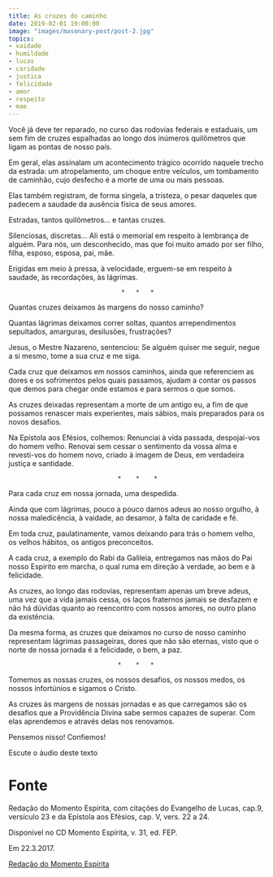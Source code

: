 ```yaml
---
title: As cruzes do caminho
date: 2019-02-01 19:00:00
image: "images/masonary-post/post-2.jpg"
topics: 
- vaidade
- humildade
- lucas
- caridade
- justica
- felicidade
- amor
- respeito
- mae
---
```


Você já deve ter reparado, no curso das rodovias federais e estaduais, um sem
fim de cruzes espalhadas ao longo dos inúmeros quilômetros que ligam as pontas
de nosso país.

Em geral, elas assinalam um acontecimento trágico ocorrido naquele trecho da
estrada: um atropelamento, um choque entre veículos, um tombamento de caminhão,
cujo desfecho é a morte de uma ou mais pessoas.

Elas também registram, de forma singela, a tristeza, o pesar daqueles que
padecem a saudade da ausência física de seus amores.

Estradas, tantos quilômetros... e tantas cruzes.

Silenciosas, discretas... Ali está o memorial em respeito à lembrança de
alguém. Para nós, um desconhecido, mas que foi muito amado por ser filho,
filha, esposo, esposa, pai, mãe.

Erigidas em meio à pressa, à velocidade, erguem-se em respeito à saudade, às
recordações, às lágrimas.

                                   *   *   *

Quantas cruzes deixamos às margens do nosso caminho?

Quantas lágrimas deixamos correr soltas, quantos arrependimentos sepultados,
amarguras, desilusões, frustrações?

Jesus, o Mestre Nazareno, sentenciou: Se alguém quiser me seguir, negue a si
mesmo, tome a sua cruz e me siga.

Cada cruz que deixamos em nossos caminhos, ainda que referenciem as dores e os
sofrimentos pelos quais passamos, ajudam a contar os passos que demos para
chegar onde estamos e para sermos o que somos.

As cruzes deixadas representam a morte de um antigo eu, a fim de que possamos
renascer mais experientes, mais sábios, mais preparados para os novos desafios.

Na Epístola aos Efésios, colhemos: Renunciai à vida passada, despojai-vos do
homem velho. Renovai sem cessar o sentimento da vossa alma e revesti-vos do
homem novo, criado à imagem de Deus, em verdadeira justiça e santidade.

                                  *    *    *

Para cada cruz em nossa jornada, uma despedida.

Ainda que com lágrimas, pouco a pouco damos adeus ao nosso orgulho, à nossa
maledicência, à vaidade, ao desamor, à falta de caridade e fé.

Em toda cruz, paulatinamente, vamos deixando para trás o homem velho, os velhos
hábitos, os antigos preconceitos.

A cada cruz, a exemplo do Rabi da Galileia, entregamos nas mãos do Pai nosso
Espírito em marcha, o qual ruma em direção à verdade, ao bem e à felicidade.

As cruzes, ao longo das rodovias, representam apenas um breve adeus, uma vez
que a vida jamais cessa, os laços fraternos jamais se desfazem e não há dúvidas
quanto ao reencontro com nossos amores, no outro plano da existência.

Da mesma forma, as cruzes que deixamos no curso de nosso caminho representam
lágrimas passageiras, dores que não são eternas, visto que o norte de nossa
jornada é a felicidade, o bem, a paz.

                                  *    *   *

Tomemos as nossas cruzes, os nossos desafios, os nossos medos, os nossos
infortúnios e sigamos o Cristo.

As cruzes às margens de nossas jornadas e as que carregamos são os desafios que
a Providência Divina sabe sermos capazes de superar. Com elas aprendemos e
através delas nos renovamos.

Pensemos nisso! Confiemos!

Escute o áudio deste texto

# Fonte
Redação do Momento Espírita, com citações do
Evangelho de Lucas, cap.9, versículo 23 e da
Epístola aos Efésios, cap. V, vers. 22 a 24.

Disponível no CD Momento Espírita, v. 31, ed. FEP.

Em 22.3.2017. 


[Redação do Momento Espírita](http://momento.com.br/pt/ler_texto.php?id=4900)

